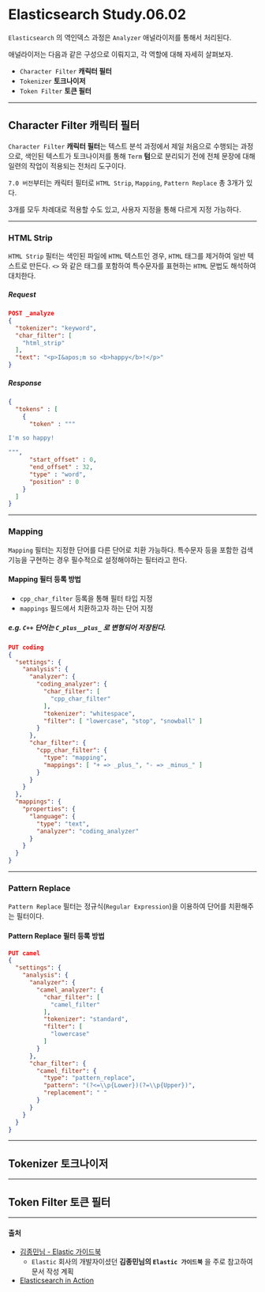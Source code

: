 # Elasticsearch Study.06.02

`Elasticsearch` 의 역인덱스 과정은 `Analyzer` 애널라이저를 통해서 처리된다.

애널라이저는 다음과 같은 구성으로 이뤄지고, 각 역할에 대해 자세히 살펴보자.

- `Character Filter` **캐릭터 필터**
- `Tokenizer` **토크나이저**
- `Token Filter` **토큰 필터**

---

## Character Filter 캐릭터 필터

`Character Filter` **캐릭터 필터**는 텍스트 분석 과정에서 제일 처음으로 수행되는 과정으로,
색인된 텍스트가 토크나이저를 통해 `Term` **텀**으로 분리되기 전에 전체 문장에 대해 일련의 작업이 적용되는 전처리 도구이다.

`7.0 버전`부터는 캐릭터 필터로 `HTML Strip`, `Mapping`, `Pattern Replace` 총 3개가 있다.

3개를 모두 차례대로 적용할 수도 있고, 사용자 지정을 통해 다르게 지정 가능하다.

---

### HTML Strip

`HTML Strip` 필터는 색인된 파일에 `HTML` 텍스트인 경우, `HTML` 태그를 제거하여 일반 텍스트로 만든다.
`<>` 와 같은 태그를 포함하여 특수문자를 표현하는 `HTML` 문법도 해석하여 대치한다.

##### Request

```json lines
POST _analyze
{
  "tokenizer": "keyword",
  "char_filter": [
    "html_strip"
  ],
  "text": "<p>I&apos;m so <b>happy</b>!</p>"
}
```

##### Response

```json lines
{
  "tokens" : [
    {
      "token" : """

I'm so happy!

""",
      "start_offset" : 0,
      "end_offset" : 32,
      "type" : "word",
      "position" : 0
    }
  ]
}
```

---

### Mapping

`Mapping` 필터는 지정한 단어를 다른 단어로 치환 가능하다. 
특수문자 등을 포함한 검색 기능을 구현하는 경우 필수적으로 설정해야하는 필터라고 한다.

#### Mapping 필터 등록 방법

- `cpp_char_filter` 등록을 통해 필터 타입 지정
- `mappings` 필드에서 치환하고자 하는 단어 지정

##### e.g. `C++` 단어는 `C_plus__plus_` 로 변형되어 저장된다.

```json lines
PUT coding
{
  "settings": {
    "analysis": {
      "analyzer": {
        "coding_analyzer": {
          "char_filter": [
            "cpp_char_filter"
          ],
          "tokenizer": "whitespace",
          "filter": [ "lowercase", "stop", "snowball" ]
        }
      },
      "char_filter": {
        "cpp_char_filter": {
          "type": "mapping",
          "mappings": [ "+ => _plus_", "- => _minus_" ]
        }
      }
    }
  },
  "mappings": {
    "properties": {
      "language": {
        "type": "text",
        "analyzer": "coding_analyzer"
      }
    }
  }
}
```

---

### Pattern Replace

`Pattern Replace` 필터는 정규식(`Regular Expression`)을 이용하여 단어를 치환해주는 필터이다.

#### Pattern Replace 필터 등록 방법

```json lines
PUT camel
{
  "settings": {
    "analysis": {
      "analyzer": {
        "camel_analyzer": {
          "char_filter": [
            "camel_filter"
          ],
          "tokenizer": "standard",
          "filter": [
            "lowercase"
          ]
        }
      },
      "char_filter": {
        "camel_filter": {
          "type": "pattern_replace",
          "pattern": "(?<=\\p{Lower})(?=\\p{Upper})",
          "replacement": " "
        }
      }
    }
  }
}
```

---

## Tokenizer 토크나이저

---

## Token Filter 토큰 필터

---

#### 출처
- [김종민님 - Elastic 가이드북](https://esbook.kimjmin.net/)
    - `Elastic` 회사의 개발자이셨던 **김종민님의 `Elastic 가이드북`** 을 주로 참고하여 문서 작성 계획
- [Elasticsearch in Action](https://www.manning.com/books/elasticsearch-in-action)
